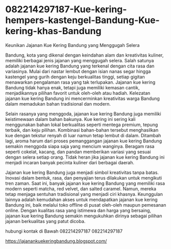 # 082214297187-Kue-kering-hempers-kastengel-Bandung-Kue-kering-khas-Bandung


Keunikan Jajanan Kue Kering Bandung yang Menggugah Selera

Bandung, kota yang dikenal dengan keindahan alam dan kreativitas kuliner, memiliki berbagai jenis jajanan yang menggugah selera. Salah satunya adalah jajanan kue kering Bandung yang terkenal dengan cita rasa dan variasinya. Mulai dari nastar lembut dengan isian nanas segar hingga kastengel yang gurih dengan keju berkualitas tinggi, setiap gigitan menawarkan pengalaman rasa yang tak terlupakan. Jajanan kue kering Bandung tidak hanya enak, tetapi juga memiliki kemasan cantik, menjadikannya pilihan favorit untuk oleh-oleh atau hadiah. Kelezatan jajanan kue kering Bandung ini mencerminkan kreativitas warga Bandung dalam memadukan bahan tradisional dan modern.

Selain rasanya yang menggoda, jajanan kue kering Bandung juga memiliki keistimewaan dalam bahan bakunya. Kue kering ini sering kali menggunakan bahan lokal berkualitas seperti mentega premium, tepung terbaik, dan keju pilihan. Kombinasi bahan-bahan tersebut menghasilkan kue dengan tekstur renyah di luar namun tetap lembut di dalam. Ditambah lagi, aroma harum dari proses pemanggangan jajanan kue kering Bandung semakin menggoda siapa saja yang mencium wanginya. Beragam rasa seperti cokelat, kacang, dan pandan memberikan variasi yang sesuai dengan selera setiap orang. Tidak heran jika jajanan kue kering Bandung ini menjadi incaran banyak pecinta kuliner dari berbagai daerah.

Jajanan kue kering Bandung juga menjadi simbol kreativitas tanpa batas. Inovasi dalam bentuk, rasa, dan penyajian terus dilakukan untuk mengikuti tren zaman. Saat ini, banyak jajanan kue kering Bandung yang memiliki rasa modern seperti matcha, red velvet, dan salted caramel. Namun, mereka tetap menjaga sentuhan tradisional yang menjadi ciri khasnya. Keunggulan lainnya adalah kemudahan akses untuk mendapatkan jajanan kue kering Bandung ini, baik melalui toko offline di pusat oleh-oleh maupun pemesanan online. Dengan kualitas rasa yang istimewa dan harga yang bersaing, jajanan kue kering Bandung semakin mengukuhkan dirinya sebagai pilihan jajanan berkualitas yang patut dicoba.

hubungi kontak di Bawah
082214297187
082214297187

https://jajanankuekeringbandung.blogspot.com/
